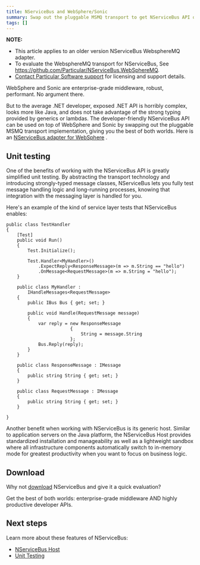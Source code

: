 ```yaml
---
title: NServiceBus and WebSphere/Sonic
summary: Swap out the pluggable MSMQ transport to get NServiceBus API on top of WebSphere and Sonic.
tags: []
---
```


**NOTE:** 
* This article applies to an older version NServiceBus WebsphereMQ adapter. 
* To evaluate the WebsphereMQ transport for NServiceBus, See https://github.com/Particular/NServiceBus.WebSphereMQ. 
* [Contact Particular Software support](http://particular.net/ContactUs) for licensing and support details.

WebSphere and Sonic are enterprise-grade middleware, robust, performant. No argument there.

But to the average .NET developer, exposed .NET API is horribly complex, looks more like Java, and does not take advantage of the strong typing provided by generics or lambdas. The developer-friendly NServiceBus API can be used on top of WebSphere and Sonic by swapping out the pluggable MSMQ transport implementation, giving you the best of both worlds. Here is an [NServiceBus adapter for WebSphere](http://code.google.com/p/nservicebuswmq/) .

Unit testing
------------

One of the benefits of working with the NServiceBus API is greatly simplified unit testing. By abstracting the transport technology and introducing strongly-typed message classes, NServiceBus lets you fully test message handling logic and long-running processes, knowing that integration with the messaging layer is handled for you.

Here's an example of the kind of service layer tests that NServiceBus enables:

```
public class TestHandler
{
    [Test]
    public void Run()
    {
        Test.Initialize();

        Test.Handler<MyHandler>()
            .ExpectReply<ResponseMessage>(m => m.String == "hello")
            .OnMessage<RequestMessage>(m => m.String = "hello");
    }

    public class MyHandler :
        IHandleMessages<RequestMessage>
    {
        public IBus Bus { get; set; }

        public void Handle(RequestMessage message)
        {
            var reply = new ResponseMessage
                        {
                            String = message.String
                        };
            Bus.Reply(reply);
        }
    }

    public class ResponseMessage : IMessage
    {
        public string String { get; set; }
    }

    public class RequestMessage : IMessage
    {
        public string String { get; set; }
    }

}

```

 Another benefit when working with NServiceBus is its generic host. Similar to application servers on the Java platform, the NServiceBus Host provides standardized installation and manageability as well as a lightweight sandbox where all infrastructure components automatically switch to in-memory mode for greatest productivity when you want to focus on business logic.

Download
--------

Why not [download](http://particular.net/downloads) NServiceBus and give it a quick evaluation?

Get the best of both worlds: enterprise-grade middleware AND highly productive developer APIs.

Next steps
----------

Learn more about these features of NServiceBus:

-   [NServiceBus Host](the-nservicebus-host.md)
-   [Unit Testing](unit-testing.md)



